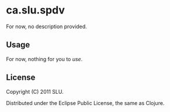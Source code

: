 # ca.slu.spdv

For now, no description provided.

## Usage

For now, nothing for you to _use_.

## License

Copyright (C) 2011 SLU.

Distributed under the Eclipse Public License, the same as Clojure.
